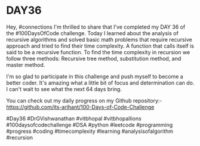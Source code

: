 # DAY36
Hey, #connections I'm thrilled to share that I've completed my DAY 36 of the #100DaysOfCode challenge. Today I learned about the analysis of recursive algorithms and solved basic math problems that require recursive approach and tried to find their time complexity. A function that calls itself is said to be a recursive function. To find the time complexity in recursion we follow three methods: Recursive tree method, substitution method, and master method.

I'm so glad to participate in this challenge and push myself to become a better coder. It's amazing what a little bit of focus and determination can do. I can't wait to see what the next 64 days bring.

You can check out my daily progress on my Github repository:- https://github.com/its-arihant/100-Days-of-Code-Challenge

#Day36 #DrGVishwanathan #vitbhopal #vitbhopallions #100daysofcodechallenge #DSA #python #leetcode #programming #progress #coding #timecomplexity #learning #analysisofalgorithm #recursion 






